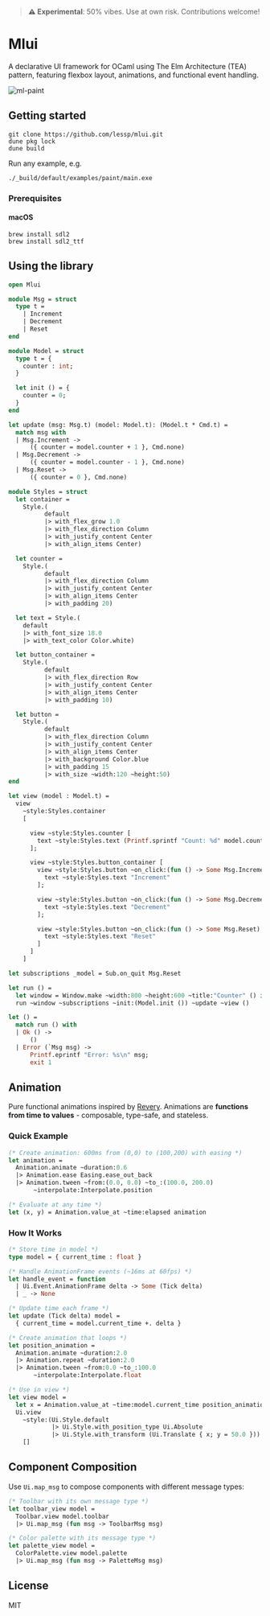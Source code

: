 > **⚠️ Experimental**: 50% vibes. Use at own risk. Contributions welcome!

# Mlui

A declarative UI framework for OCaml using The Elm Architecture (TEA) pattern, featuring flexbox layout, animations, and functional event handling.

![ml-paint](https://github.com/user-attachments/assets/ddac898d-a54c-4459-965c-2b0485a6c795)

## Getting started

```
git clone https://github.com/lessp/mlui.git
dune pkg lock
dune build
```

Run any example, e.g.

```
./_build/default/examples/paint/main.exe
```


### Prerequisites

#### macOS

```
brew install sdl2
brew install sdl2_ttf
```

## Using the library

```ocaml
open Mlui

module Msg = struct
  type t =
    | Increment
    | Decrement
    | Reset
end

module Model = struct
  type t = {
    counter : int;
  }

  let init () = {
    counter = 0;
  }
end

let update (msg: Msg.t) (model: Model.t): (Model.t * Cmd.t) =
  match msg with
  | Msg.Increment ->
      ({ counter = model.counter + 1 }, Cmd.none)
  | Msg.Decrement ->
      ({ counter = model.counter - 1 }, Cmd.none)
  | Msg.Reset ->
      ({ counter = 0 }, Cmd.none)

module Styles = struct
  let container =
    Style.(
          default
          |> with_flex_grow 1.0
          |> with_flex_direction Column
          |> with_justify_content Center
          |> with_align_items Center)

  let counter =
    Style.(
          default
          |> with_flex_direction Column
          |> with_justify_content Center
          |> with_align_items Center
          |> with_padding 20)

  let text = Style.(
    default
    |> with_font_size 18.0
    |> with_text_color Color.white)

  let button_container =
    Style.(
          default
          |> with_flex_direction Row
          |> with_justify_content Center
          |> with_align_items Center
          |> with_padding 10)

  let button =
    Style.(
          default
          |> with_flex_direction Column
          |> with_justify_content Center
          |> with_align_items Center
          |> with_background Color.blue
          |> with_padding 15
          |> with_size ~width:120 ~height:50)
end

let view (model : Model.t) =
  view
    ~style:Styles.container
    [

      view ~style:Styles.counter [
        text ~style:Styles.text (Printf.sprintf "Count: %d" model.counter);
      ];

      view ~style:Styles.button_container [
        view ~style:Styles.button ~on_click:(fun () -> Some Msg.Increment) [
          text ~style:Styles.text "Increment"
        ];

        view ~style:Styles.button ~on_click:(fun () -> Some Msg.Decrement) [
          text ~style:Styles.text "Decrement"
        ];

        view ~style:Styles.button ~on_click:(fun () -> Some Msg.Reset) [
          text ~style:Styles.text "Reset"
        ]
      ]
    ]

let subscriptions _model = Sub.on_quit Msg.Reset

let run () =
  let window = Window.make ~width:800 ~height:600 ~title:"Counter" () in
  run ~window ~subscriptions ~init:(Model.init ()) ~update ~view ()

let () =
  match run () with
  | Ok () ->
      ()
  | Error (`Msg msg) ->
      Printf.eprintf "Error: %s\n" msg;
      exit 1
```

## Animation

Pure functional animations inspired by [Revery](https://github.com/revery-ui/revery). Animations are **functions from time to values** - composable, type-safe, and stateless.

### Quick Example

```ocaml
(* Create animation: 600ms from (0,0) to (100,200) with easing *)
let animation =
  Animation.animate ~duration:0.6
  |> Animation.ease Easing.ease_out_back
  |> Animation.tween ~from:(0.0, 0.0) ~to_:(100.0, 200.0)
       ~interpolate:Interpolate.position

(* Evaluate at any time *)
let (x, y) = Animation.value_at ~time:elapsed animation
```

### How It Works

```ocaml
(* Store time in model *)
type model = { current_time : float }

(* Handle AnimationFrame events (~16ms at 60fps) *)
let handle_event = function
  | Ui.Event.AnimationFrame delta -> Some (Tick delta)
  | _ -> None

(* Update time each frame *)
let update (Tick delta) model =
  { current_time = model.current_time +. delta }

(* Create animation that loops *)
let position_animation =
  Animation.animate ~duration:2.0
  |> Animation.repeat ~duration:2.0
  |> Animation.tween ~from:0.0 ~to_:100.0
       ~interpolate:Interpolate.float

(* Use in view *)
let view model =
  let x = Animation.value_at ~time:model.current_time position_animation in
  Ui.view
    ~style:(Ui.Style.default
            |> Ui.Style.with_position_type Ui.Absolute
            |> Ui.Style.with_transform (Ui.Translate { x; y = 50.0 }))
    []
```

## Component Composition

Use `Ui.map_msg` to compose components with different message types:

```ocaml
(* Toolbar with its own message type *)
let toolbar_view model =
  Toolbar.view model.toolbar
  |> Ui.map_msg (fun msg -> ToolbarMsg msg)

(* Color palette with its message type *)
let palette_view model =
  ColorPalette.view model.palette
  |> Ui.map_msg (fun msg -> PaletteMsg msg)
```

## License

MIT

